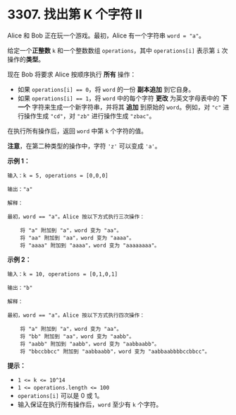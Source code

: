 # 3307. 找出第 K 个字符 II

Alice 和 Bob 正在玩一个游戏。最初，Alice 有一个字符串 `word = "a"`。

给定一个**正整数** `k` 和一个整数数组 `operations`，其中 `operations[i]` 表示第 `i` 次操作的**类型**。

现在 Bob 将要求 Alice 按顺序执行 **所有** 操作：

- 如果 `operations[i] == 0`，将 `word` 的一份 **副本追加** 到它自身。
- 如果 `operations[i] == 1`，将 `word` 中的每个字符 **更改** 为英文字母表中的 **下一个** 字符来生成一个新字符串，并将其 **追加** 到原始的 `word`。例如，对 `"c"` 进行操作生成 `"cd"`，对 `"zb"` 进行操作生成 `"zbac"`。

在执行所有操作后，返回 `word` 中第 `k` 个字符的值。

**注意**，在第二种类型的操作中，字符 `'z'` 可以变成 `'a'`。

**示例 1：**

```()
输入：k = 5, operations = [0,0,0]

输出："a"

解释：

最初，word == "a"。Alice 按以下方式执行三次操作：

    将 "a" 附加到 "a"，word 变为 "aa"。
    将 "aa" 附加到 "aa"，word 变为 "aaaa"。
    将 "aaaa" 附加到 "aaaa"，word 变为 "aaaaaaaa"。
```

**示例 2：**

```()
输入：k = 10, operations = [0,1,0,1]

输出："b"

解释：

最初，word == "a"。Alice 按以下方式执行四次操作：

    将 "a" 附加到 "a"，word 变为 "aa"。
    将 "bb" 附加到 "aa"，word 变为 "aabb"。
    将 "aabb" 附加到 "aabb"，word 变为 "aabbaabb"。
    将 "bbccbbcc" 附加到 "aabbaabb"，word 变为 "aabbaabbbbccbbcc"。
```

**提示：**

- `1 <= k <= 10^14`
- `1 <= operations.length <= 100`
- `operations[i]` 可以是 0 或 1。
- 输入保证在执行所有操作后，`word` 至少有 `k` 个字符。

